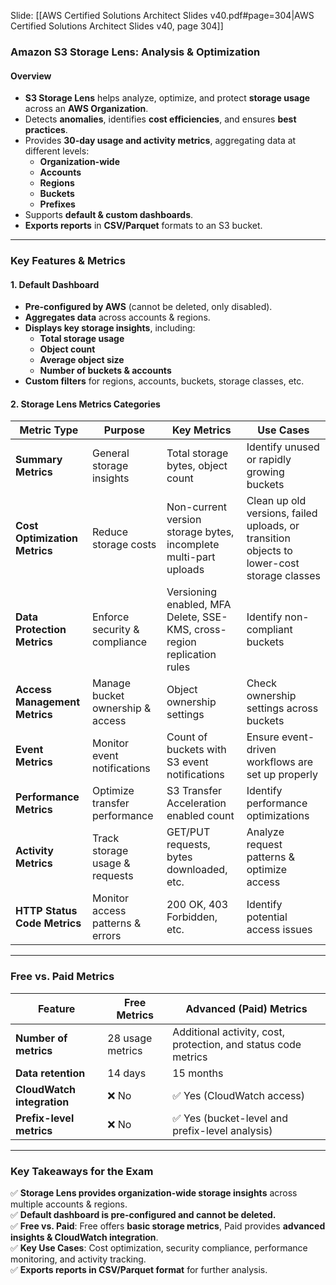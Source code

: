 Slide: [[AWS Certified Solutions Architect Slides v40.pdf#page=304|AWS Certified Solutions Architect Slides v40, page 304]]

### **Amazon S3 Storage Lens: Analysis & Optimization**

#### **Overview**

- **S3 Storage Lens** helps analyze, optimize, and protect **storage usage** across an **AWS Organization**.
- Detects **anomalies**, identifies **cost efficiencies**, and ensures **best practices**.
- Provides **30-day usage and activity metrics**, aggregating data at different levels:
    - **Organization-wide**
    - **Accounts**
    - **Regions**
    - **Buckets**
    - **Prefixes**
- Supports **default & custom dashboards**.
- **Exports reports** in **CSV/Parquet** formats to an S3 bucket.

---

### **Key Features & Metrics**

#### **1. Default Dashboard**

- **Pre-configured by AWS** (cannot be deleted, only disabled).
- **Aggregates data** across accounts & regions.
- **Displays key storage insights**, including:
    - **Total storage usage**
    - **Object count**
    - **Average object size**
    - **Number of buckets & accounts**
- **Custom filters** for regions, accounts, buckets, storage classes, etc.

#### **2. Storage Lens Metrics Categories**

| **Metric Type**               | **Purpose**                      | **Key Metrics**                                                         | **Use Cases**                                                                              |
| ----------------------------- | -------------------------------- | ----------------------------------------------------------------------- | ------------------------------------------------------------------------------------------ |
| **Summary Metrics**           | General storage insights         | Total storage bytes, object count                                       | Identify unused or rapidly growing buckets                                                 |
| **Cost Optimization Metrics** | Reduce storage costs             | Non-current version storage bytes, incomplete multi-part uploads        | Clean up old versions, failed uploads, or transition objects to lower-cost storage classes |
| **Data Protection Metrics**   | Enforce security & compliance    | Versioning enabled, MFA Delete, SSE-KMS, cross-region replication rules | Identify non-compliant buckets                                                             |
| **Access Management Metrics** | Manage bucket ownership & access | Object ownership settings                                               | Check ownership settings across buckets                                                    |
| **Event Metrics**             | Monitor event notifications      | Count of buckets with S3 event notifications                            | Ensure event-driven workflows are set up properly                                          |
| **Performance Metrics**       | Optimize transfer performance    | S3 Transfer Acceleration enabled count                                  | Identify performance optimizations                                                         |
| **Activity Metrics**          | Track storage usage & requests   | GET/PUT requests, bytes downloaded, etc.                                | Analyze request patterns & optimize access                                                 |
| **HTTP Status Code Metrics**  | Monitor access patterns & errors | 200 OK, 403 Forbidden, etc.                                             | Identify potential access issues                                                           |

---

### **Free vs. Paid Metrics**

|**Feature**|**Free Metrics**|**Advanced (Paid) Metrics**|
|---|---|---|
|**Number of metrics**|28 usage metrics|Additional activity, cost, protection, and status code metrics|
|**Data retention**|14 days|15 months|
|**CloudWatch integration**|❌ No|✅ Yes (CloudWatch access)|
|**Prefix-level metrics**|❌ No|✅ Yes (bucket-level and prefix-level analysis)|

---

### **Key Takeaways for the Exam**

✅ **Storage Lens provides organization-wide storage insights** across multiple accounts & regions.  
✅ **Default dashboard is pre-configured and cannot be deleted.**  
✅ **Free vs. Paid**: Free offers **basic storage metrics**, Paid provides **advanced insights & CloudWatch integration**.  
✅ **Key Use Cases**: Cost optimization, security compliance, performance monitoring, and activity tracking.  
✅ **Exports reports in CSV/Parquet format** for further analysis.
